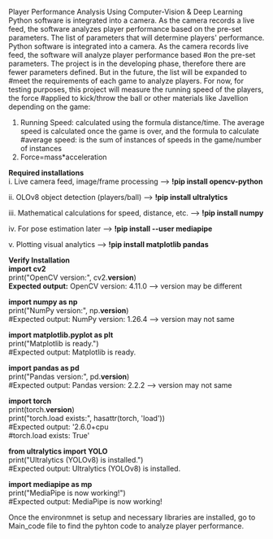 Player Performance Analysis Using Computer-Vision & Deep Learning
Python software is integrated into a camera. As the camera records a live feed, the software analyzes player performance based  on the pre-set parameters. The list of parameters that will determine players' performance.
Python software is integrated into a camera. As the camera records live feed, the software will analyze player performance based
#on the pre-set parameters. The project is in the developing phase, therefore there are fewer parameters defined. But in the future, the list will be expanded to #meet the requirements of each game to analyze players. For now, for testing purposes, this project will measure the running speed of the players, the force #applied to kick/throw the ball or other materials like Javellion depending on the game:
1. Running Speed: calculated using the formula distance/time. The average speed is calculated once the game is over, and the formula to calculate
#average speed: is the sum of instances of speeds in the game/number of instances
2. Force=mass*acceleration

**Required installations** <br>
i. Live camera feed, image/frame processing -->
**!pip install opencv-python**

ii. OLOv8 object detection (players/ball)  -->
**!pip install ultralytics**

iii. Mathematical calculations for speed, distance, etc.  -->
**!pip install numpy**

iv. For pose estimation later  -->
**!pip install --user mediapipe**

v. Plotting visual analytics  -->
**!pip install matplotlib pandas**

**Verify Installation**<br>
**import cv2** <br>
print("OpenCV version:", cv2.__version__) <br>
**Expected output:** OpenCV version: 4.11.0 --> version may be different<br>

**import numpy as np**<br>
print("NumPy version:", np.__version__)<br>
#Expected output: NumPy version: 1.26.4 --> version may not same<br>

**import matplotlib.pyplot as plt**<br>
print("Matplotlib is ready.")<br>
#Expected output: Matplotlib is ready.<br>

**import pandas as pd**<br>
print("Pandas version:", pd.__version__)<br>
#Expected output: Pandas version: 2.2.2 --> version may not same<br>

**import torch**<br>
print(torch.__version__)<br>
print("torch.load exists:", hasattr(torch, 'load'))<br>
#Expected output: '2.6.0+cpu<br>
#torch.load exists: True'<br>

**from ultralytics import YOLO**<br>
print("Ultralytics (YOLOv8) is installed.")<br>
#Expected output: Ultralytics (YOLOv8) is installed.<br>

**import mediapipe as mp**<br>
print("MediaPipe is now working!")<br>
#Expected output: MediaPipe is now working!<br>

Once the environmnet is setup and necessary libraries are installed, go to Main_code file to find the pyhton code to analyze player performance.
